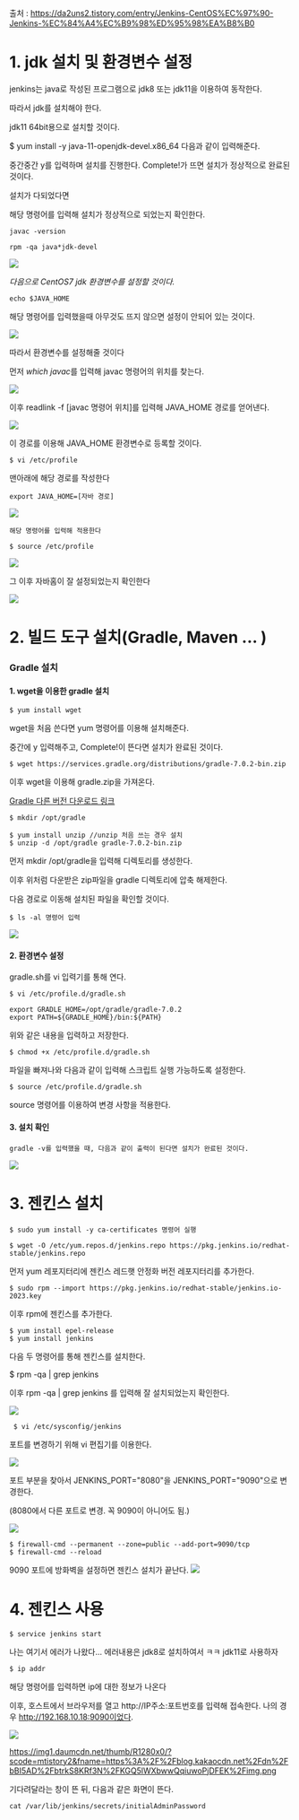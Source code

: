 출처 : https://da2uns2.tistory.com/entry/Jenkins-CentOS%EC%97%90-Jenkins-%EC%84%A4%EC%B9%98%ED%95%98%EA%B8%B0

# 1. jdk 설치 및 환경변수 설정

jenkins는 java로 작성된 프로그램으로 jdk8 또는 jdk11을 이용하여 동작한다.

따라서 jdk를 설치해야 한다.

jdk11 64bit용으로 설치할 것이다.

$ yum install -y java-11-openjdk-devel.x86_64
다음과 같이 입력해준다.

중간중간 y를 입력하며 설치를 진행한다. Complete!가 뜨면 설치가 정상적으로 완료된 것이다.

설치가 다되었다면

해당 명령어를 입력해 설치가 정상적으로 되었는지 확인한다.

```
javac -version
```

```
rpm -qa java*jdk-devel
```

![](https://velog.velcdn.com/images/sunblock99/post/e33be087-3051-41dd-8c8b-64d44417f18d/image.png)

_다음으로 CentOS7 jdk 환경변수를 설정할 것이다._

```
echo $JAVA_HOME
```

해당 명령어를 입력했을때 아무것도 뜨지 않으면 설정이 안되어 있는 것이다.

![](https://velog.velcdn.com/images/sunblock99/post/62079e20-12f8-418d-98b5-46bb7e3792d1/image.png)

따라서 환경변수를 설정해줄 것이다

먼저 *which javac*를 입력해 javac 명령어의 위치를 찾는다.

![](https://velog.velcdn.com/images/sunblock99/post/7483c718-b048-43f7-aadf-bb9d95d18f5f/image.png)

이후 readlink -f [javac 명령어 위치]를 입력해 JAVA_HOME 경로를 얻어낸다.

![](https://velog.velcdn.com/images/sunblock99/post/4d483e54-c48c-4114-b68a-9cbe1dbe6569/image.png)

이 경로를 이용해 JAVA_HOME 환경변수로 등록할 것이다.

```
$ vi /etc/profile
```

맨아래에 해당 경로를 작성한다

```
export JAVA_HOME=[자바 경로]
```

![](https://velog.velcdn.com/images/sunblock99/post/004f1226-0041-4ae8-9d7b-4f95d60ce274/image.png)

```
해당 명령어를 입력해 적용한다

$ source /etc/profile
```

![](https://velog.velcdn.com/images/sunblock99/post/61e05759-d62c-4afe-90c3-32a0bb0a0bce/image.png)

그 이후 자바홈이 잘 설정되었는지 확인한다

![](https://velog.velcdn.com/images/sunblock99/post/8e0bac73-87f0-4f3e-bdcb-9fff87371687/image.png)

# 2. 빌드 도구 설치(Gradle, Maven ... )

### Gradle 설치

#### 1. wget을 이용한 gradle 설치

```
$ yum install wget
```

wget을 처음 쓴다면 yum 명령어를 이용해 설치해준다.

중간에 y 입력해주고, Complete!이 뜬다면 설치가 완료된 것이다.

```
$ wget https://services.gradle.org/distributions/gradle-7.0.2-bin.zip
```

이후 wget을 이용해 gradle.zip을 가져온다.

[Gradle 다른 버전 다운로드 링크](https://services.gradle.org/distributions)

```
$ mkdir /opt/gradle

$ yum install unzip //unzip 처음 쓰는 경우 설치
$ unzip -d /opt/gradle gradle-7.0.2-bin.zip
```

먼저 mkdir /opt/gradle을 입력해 디렉토리를 생성한다.

이후 위처럼 다운받은 zip파일을 gradle 디렉토리에 압축 해제한다.

다음 경로로 이동해 설치된 파일을 확인할 것이다.

```
$ ls -al 명령어 입력
```

![](https://velog.velcdn.com/images/sunblock99/post/4ee432c6-7a6c-4c31-9f1c-1e3d628accde/image.png)

#### 2. 환경변수 설정

gradle.sh를 vi 입력기를 통해 연다.

```
$ vi /etc/profile.d/gradle.sh
```

```
export GRADLE_HOME=/opt/gradle/gradle-7.0.2
export PATH=${GRADLE_HOME}/bin:${PATH}
```

위와 같은 내용을 입력하고 저장한다.

```
$ chmod +x /etc/profile.d/gradle.sh
```

파일을 빠져나와 다음과 같이 입력해 스크립트 실행 가능하도록 설정한다.

```
$ source /etc/profile.d/gradle.sh
```

source 명령어를 이용하여 변경 사항을 적용한다.

#### 3. 설치 확인

```
gradle -v를 입력했을 때, 다음과 같이 출력이 된다면 설치가 완료된 것이다.
```

![](https://velog.velcdn.com/images/sunblock99/post/4b829e2f-9710-4cf0-bffc-e42595971869/image.png)

# 3. 젠킨스 설치

```
$ sudo yum install -y ca-certificates 명령어 실행
```

```
$ wget -O /etc/yum.repos.d/jenkins.repo https://pkg.jenkins.io/redhat-stable/jenkins.repo
```

먼저 yum 레포지터리에 젠킨스 레드햇 안정화 버전 레포지터리를 추가한다.

```
$ sudo rpm --import https://pkg.jenkins.io/redhat-stable/jenkins.io-2023.key
```

이후 rpm에 젠킨스를 추가한다.

```
$ yum install epel-release
$ yum install jenkins
```

다음 두 명령어를 통해 젠킨스를 설치한다.

$ rpm -qa | grep jenkins

이후 rpm -qa | grep jenkins 를 입력해 잘 설치되었는지 확인한다.

![](https://velog.velcdn.com/images/sunblock99/post/592b9986-1e73-4a44-a21e-1252115f6f06/image.png)

```
 $ vi /etc/sysconfig/jenkins
```

포트를 변경하기 위해 vi 편집기를 이용한다.

![](https://velog.velcdn.com/images/sunblock99/post/9b4d6b37-2eb4-42cb-9840-b290c38ade05/image.png)

포트 부분을 찾아서 JENKINS_PORT="8080"을 JENKINS_PORT="9090"으로 변경한다.

(8080에서 다른 포트로 변경. 꼭 9090이 아니어도 됨.)

![](https://velog.velcdn.com/images/sunblock99/post/f7a8ef6f-d4dc-4e3c-a4e9-a63ca9275756/image.png)

```
$ firewall-cmd --permanent --zone=public --add-port=9090/tcp
$ firewall-cmd --reload
```

9090 포트에 방화벽을 설정하면 젠킨스 설치가 끝난다.
![](https://velog.velcdn.com/images/sunblock99/post/de1b3bc5-2e08-4393-9221-83f6bad4bbe1/image.png)

# 4. 젠킨스 사용

```
$ service jenkins start
```

나는 여기서 에러가 나왔다...
에러내용은 jdk8로 설치하여서 ㅋㅋ
jdk11로 사용하자

```
$ ip addr
```

해당 명령어를 입력하면 ip에 대한 정보가 나온다

이후, 호스트에서 브라우저를 열고 http://IP주소:포트번호를 입력해 접속한다.
나의 경우 http://192.168.10.18:9090이었다.

![](https://velog.velcdn.com/images/sunblock99/post/8d0a035d-cd1a-42d3-a7c0-585dab5f9d3d/image.png)

https://img1.daumcdn.net/thumb/R1280x0/?scode=mtistory2&fname=https%3A%2F%2Fblog.kakaocdn.net%2Fdn%2FbBI5AD%2FbtrkS8KRf3N%2FKGQ5lWXbwwQqiuwoPjDFEK%2Fimg.png

기다려달라는 창이 뜬 뒤, 다음과 같은 화면이 뜬다.

```
cat /var/lib/jenkins/secrets/initialAdminPassword
```
